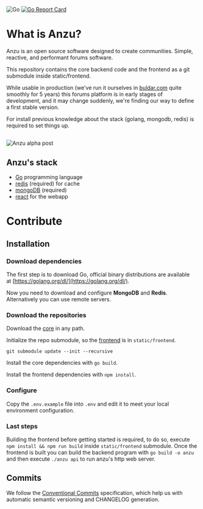 ![Go](https://github.com/tryanzu/anzu/workflows/Go/badge.svg)
[![Go Report Card](https://goreportcard.com/badge/github.com/tryanzu/core)](https://goreportcard.com/report/github.com/tryanzu/core)

# What is Anzu? 

Anzu is an open source software designed to create communities. Simple, reactive, and performant forums software. 

This repository contains the core backend code and the frontend as a git submodule inside static/frontend. 

While usable in production (we've run it ourselves in [buldar.com](https://buldar.com) quite smoothly for 5 years) this forums platform is in early stages of development, and it may change suddenly, we're finding our way to define a first stable version.

For install previous knowledge about the stack (golang, mongodb, redis) is required to set things up.

## 
![Anzu alpha post](https://imgur.com/pXDutG0.png)

## Anzu's stack
- [Go](https://golang.org/) programming language
- [redis](https://redis.io/) (required) for cache
- [mongoDB](https://www.mongodb.com/) (required)
- [react](https://reactjs.org/) for the webapp

# Contribute

## Installation

### Download dependencies
The first step is to download Go, official binary distributions are available at [https://golang.org/dl/](https://golang.org/dl/).

Now you need to download and configure **MongoDB** and **Redis**. Alternatively you can use remote servers.

### Download the repositories

Download the [core](http://github.com/tryanzu/anzu) in any path.

Initialize the repo submodule, so the [frontend](http://github.com/tryanzu/frontend) is in `static/frontend`.

```
git submodule update --init --recursive
```

Install the core dependencies with `go build`.

Install the frontend dependencies with `npm install`.


### Configure

Copy the `.env.example` file into `.env` and edit it to meet your local environment configuration.

### Last steps

Building the frontend before getting started is required, to do so, execute `npm install && npm run build` inside `static/frontend` submodule.
Once the frontend is built you can build the backend program with `go build -o anzu` and then execute `./anzu api` to run anzu's http web server.

## Commits

We follow the [Conventional Commits](https://www.conventionalcommits.org) specification, which help us with automatic semantic versioning and CHANGELOG generation.